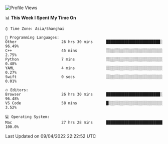 <!--START_SECTION:waka-->
![Profile Views](http://img.shields.io/badge/Profile%20Views-0-blue)

📊 **This Week I Spent My Time On** 

```text
⌚︎ Time Zone: Asia/Shanghai

💬 Programming Languages: 
Other                    26 hrs 30 mins      ████████████████████████░   96.49% 
C++                      45 mins             ░░░░░░░░░░░░░░░░░░░░░░░░░   2.75% 
Python                   7 mins              ░░░░░░░░░░░░░░░░░░░░░░░░░   0.48% 
YAML                     4 mins              ░░░░░░░░░░░░░░░░░░░░░░░░░   0.27% 
Swift                    0 secs              ░░░░░░░░░░░░░░░░░░░░░░░░░   0.01%

🔥 Editors: 
Browser                  26 hrs 30 mins      ████████████████████████░   96.48% 
VS Code                  58 mins             █░░░░░░░░░░░░░░░░░░░░░░░░   3.52%

💻 Operating System: 
Mac                      27 hrs 28 mins      █████████████████████████   100.0%

```


 Last Updated on 09/04/2022 22:22:52 UTC
<!--END_SECTION:waka-->